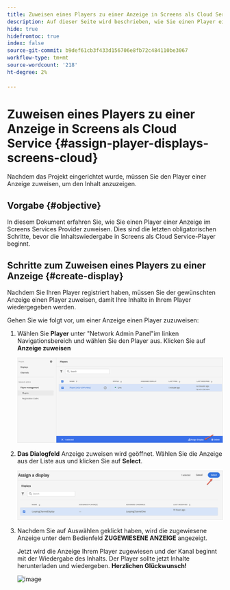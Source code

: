 ```yaml
---
title: Zuweisen eines Players zu einer Anzeige in Screens als Cloud Service
description: Auf dieser Seite wird beschrieben, wie Sie einen Player einer Anzeige in Screens als Cloud Service zuweisen.
hide: true
hidefromtoc: true
index: false
source-git-commit: b9def61cb3f433d156706e8fb72c484110be3067
workflow-type: tm+mt
source-wordcount: '218'
ht-degree: 2%

---
```



# Zuweisen eines Players zu einer Anzeige in Screens als Cloud Service {#assign-player-displays-screens-cloud}

Nachdem das Projekt eingerichtet wurde, müssen Sie den Player einer Anzeige zuweisen, um den Inhalt anzuzeigen.

## Vorgabe {#objective}

In diesem Dokument erfahren Sie, wie Sie einen Player einer Anzeige im Screens Services Provider zuweisen. Dies sind die letzten obligatorischen Schritte, bevor die Inhaltswiedergabe in Screens als Cloud Service-Player beginnt.

## Schritte zum Zuweisen eines Players zu einer Anzeige {#create-display}

Nachdem Sie Ihren Player registriert haben, müssen Sie der gewünschten Anzeige einen Player zuweisen, damit Ihre Inhalte in Ihrem Player wiedergegeben werden.

Gehen Sie wie folgt vor, um einer Anzeige einen Player zuzuweisen:

1. Wählen Sie **Player** unter &quot;Network Admin Panel&quot;im linken Navigationsbereich und wählen Sie den Player aus. Klicken Sie auf **Anzeige zuweisen**

   ![image](/help/screens-cloud/assets/player/register-player7.png)

1. **Das Dialogfeld** Anzeige zuweisen wird geöffnet. Wählen Sie die Anzeige aus der Liste aus und klicken Sie auf **Select**.

   ![image](/help/screens-cloud/assets/player/register-player8.png)

1. Nachdem Sie auf Auswählen geklickt haben, wird die zugewiesene Anzeige unter dem Bedienfeld **ZUGEWIESENE ANZEIGE** angezeigt.

   Jetzt wird die Anzeige Ihrem Player zugewiesen und der Kanal beginnt mit der Wiedergabe des Inhalts. Der Player sollte jetzt Inhalte herunterladen und wiedergeben. **Herzlichen Glückwunsch!**

   ![image](/help/screens-cloud/assets/player/output.gif)

